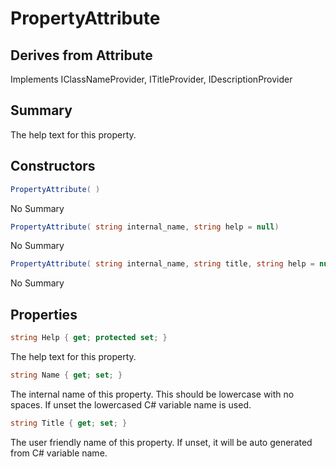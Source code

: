 # PropertyAttribute

## Derives from Attribute
Implements IClassNameProvider, ITitleProvider, IDescriptionProvider

## Summary

The help text for this property.
## Constructors

```c#
PropertyAttribute( ) 
```
No Summary
```c#
PropertyAttribute( string internal_name, string help = null) 
```
No Summary
```c#
PropertyAttribute( string internal_name, string title, string help = null) 
```
No Summary
## Properties

```c#
string Help { get; protected set; } 
```
The help text for this property.
```c#
string Name { get; set; } 
```
The internal name of this property. This should be lowercase with no spaces. If unset the lowercased C# variable name is used.
```c#
string Title { get; set; } 
```
The user friendly name of this property. If unset, it will be auto generated from C# variable name.

